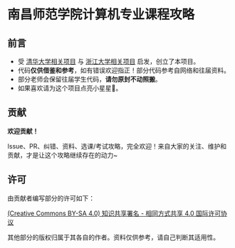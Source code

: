 # 南昌师范学院计算机专业课程攻略

## 前言
- 受 [清华大学相关项目](https://github.com/PKUanonym/REKCARC-TSC-UHT) 与 [浙江大学相关项目](https://github.com/QSCTech/zju-icicles) 启发，创立了本项目。
- 代码**仅供借鉴和参考**，如有错误欢迎指正！部分代码参考自网络和往届资料。
- 部分老师会保留往届学生代码，**请勿原封不动照搬**。
- 如果喜欢请为这个项目点亮小星星🌟。

## 贡献

**欢迎贡献！**

Issue、PR、纠错、资料、选课/考试攻略，完全欢迎！来自大家的关注、维护和贡献，才是让这个攻略继续存在的动力~

## 许可

由贡献者编写部分的许可如下：

[(Creative Commons BY-SA 4.0) 知识共享署名 - 相同方式共享 4.0 国际许可协议](https://creativecommons.org/licenses/by-nc-sa/4.0/deed.zh)

其他部分的版权归属于其各自的作者。资料仅供参考，请自己判断其适用性。
